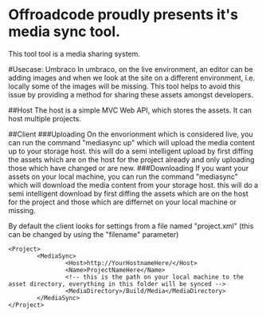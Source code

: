 # Offroadcode proudly presents it's  media sync tool.

This tool tool is a media sharing system.

#Usecase: Umbraco
In umbraco, on the live environment, an editor can be adding images and when we look at the site on a different environment, i.e. locally some of the images will be missing. This tool helps to avoid this issue by providing a method for sharing these assets amongst developers.

##Host
The host is a simple MVC Web API, which stores the assets. It can host multiple projects.

##Client
###Uploading
On the envorionment which is considered live, you can run the command "mediasync up" which will upload the media content up to your storage host. this will do a semi intelligent upload by first diffing the assets which are on the host for the project already and only uploading those which have changed or are new.
###Downloading
If you want your assets on your local machine, you can run the command "mediasync" which will download the media content from your storage host. this will do a semi intelligent download by first diffing the assets which are on the host for the project and those which are differnet on your local machine or missing.


By default the client looks for settings from a file named "project.xml" (this can be changed by using the "filename" parameter)
```
<Project>
        <MediaSync>
                <Host>http://YourHostnameHere/</Host>
                <Name>ProjectNameHere</Name>
                <!-- this is the path on your local machine to the asset directory, everything in this folder will be synced -->
                <MediaDirectory>/Build/Media</MediaDirectory>
        </MediaSync>
</Project>
```
